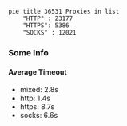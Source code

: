 
```mermaid
pie title 36531 Proxies in list
    "HTTP" : 23177
    "HTTPS": 5386
    "SOCKS" : 12021
```

### Some Info
#### Average Timeout

- mixed: 2.8s
- http: 1.4s
- https: 8.7s
- socks: 6.6s
